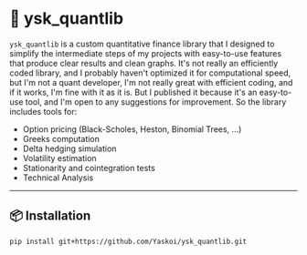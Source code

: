 # 🧠 ysk_quantlib

`ysk_quantlib` is a custom quantitative finance library that I designed to simplify the intermediate steps of my projects with easy-to-use features that produce clear results and clean graphs. It's not really an efficiently coded library, and I probably haven't optimized it for computational speed, but I'm not a quant developer, I'm not really great with efficient coding, and if it works, I'm fine with it as it is. But I published it because it's an easy-to-use tool, and I'm open to any suggestions for improvement. So the library includes tools for:

- Option pricing (Black-Scholes, Heston, Binomial Trees, ...)
- Greeks computation
- Delta hedging simulation
- Volatility estimation
- Stationarity and cointegration tests
- Technical Analysis

---

## 📦 Installation

```bash
pip install git+https://github.com/Yaskoi/ysk_quantlib.git
